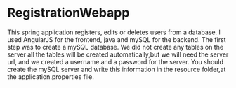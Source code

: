 # RegistrationWebapp
This spring application registers, edits or deletes users from a database. 
I used AngularJS for the frontend, java and mySQL for the backend.
The first step was to create a mySQL database. We did not create any tables 
on the server all the tables will be created automatically,but we will need
the server url, and we created a username and a password for the server.
You should create the mySQL server and write this information in the resource
folder,at the application.properties file.


 